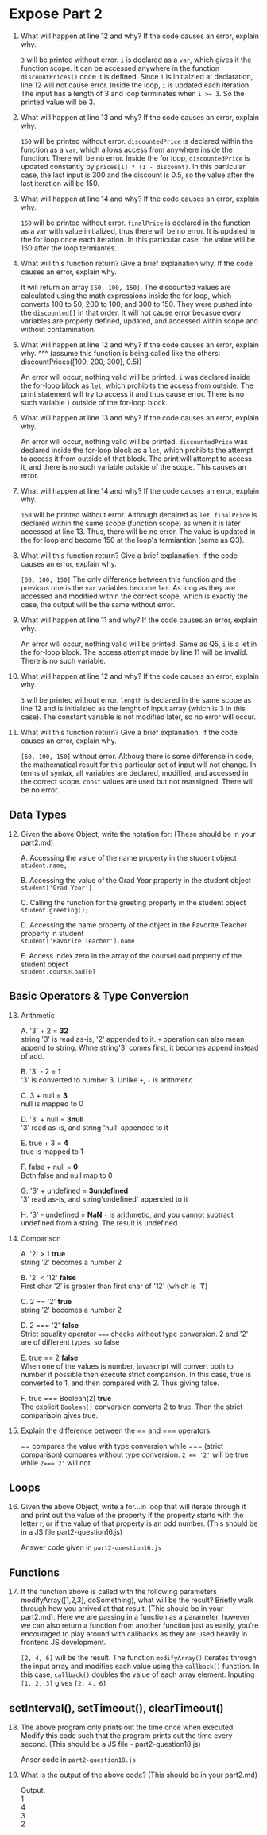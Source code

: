 # Expose Part 2

1.  What will happen at line 12 and why? If the code causes an error, explain why. 

    ```3``` will be printed without error. ```i``` is declared as a ```var```, which gives it the function scope. It can be accessed anywhere in the function ```discountPrices()``` once it is defined. Since ```i``` is initialzied at declaration, line 12 will not cause error. Inside the loop, ```i``` is updated each iteration. The input has a length of 3 and loop terminates when ```i >= 3```. So the printed value will be 3.

2.  What will happen at line 13 and why? If the code causes an error, explain why.

    ```150``` will be printed without error. ```discountedPrice``` is declared within the function as a ```var```, which allows access from anywhere inside the function. There will be no error. Inside the for loop, ```discountedPrice``` is updated constantly by ```prices[i] * (1 - discount)```. In this particular case, the last input is 300 and the discount is 0.5, so the value after the last iteration will be 150.

3.  What will happen at line 14 and why? If the code causes an error, explain why.
   
    ```150``` will be printed without error. ```finalPrice``` is declared in the function as a ```var``` with value initialized, thus there will be no error. It is updated in the for loop once each iteration. In this particular case, the value will be 150 after the loop termiantes.

4.  What will this function return? Give a brief explanation why. If the code causes an error, explain why.

    It will return an array ```[50, 100, 150]```. The discounted values are calculated using the math expressions inside the for loop, which converts 100 to 50, 200 to 100, and 300 to 150. They were pushed into the ``discounted[]`` in that order. It will not cause error becasue every variables are properly defined, updated, and accessed within scope and without contamination.

5.  What will happen at line 12 and why?  If the code causes an error, explain why. ^^^ (assume this function is being called like the others: discountPrices([100, 200, 300], 0.5))
   
    An error will occur, nothing valid will be printed. ```i``` was declared inside the for-loop block as ```let```, which prohibits the access from outside. The print statement will try to access it and thus cause error. There is no such variable ```i``` outside of the for-loop block.

6.  What will happen at line 13 and why? If the code causes an error, explain why.

    An error will occur, nothing valid will be printed. ```discountedPrice``` was declared inside the for-loop block as a ```let```, which prohibits the attempt to access it from outside of that block. The print will attempt to access it, and there is no such variable outside of the scope. This causes an error.

7.  What will happen at line 14 and why? If the code causes an error, explain why.
   
    ```150``` will be printed without error. Although decalred as ```let```, ```finalPrice``` is declared within the same scope (function scope) as when it is later accessed at line 13. Thus, there will be no error. The value is updated in the for loop and become 150 at the loop's termiantion (same as Q3).

8.  What will this function return? Give a brief explanation. If the code causes an error, explain why.

    ```[50, 100, 150]``` The only difference between this function and the previous one is the ```var``` variables become ```let```. As long as they are accessed and modified within the correct scope, which is exactly the case, the output will be the same without error.

9.  What will happen at line 11 and why? If the code causes an error, explain why.
    
    An error will occur, nothing valid will be printed. Same as Q5, ```i``` is a let in the for-loop block. The access attempt made by line 11 will be invalid. There is no such variable.

10. What will happen at line 12 and why? If the code causes an error, explain why.
    
    ```3``` will be printed without error. ```length``` is declared in the same scope as line 12 and is initialzied as the lenght of input array (which is 3 in this case). The constant variable is not modified later, so no error will occur.

11. What will this function return? Give a brief explanation. If the code causes an error, explain why.
    
    ```[50, 100, 150]``` without error. Althoug there is some difference in code, the mathematical result for this particular set of input will not change. In terms of syntax, all variables are declared, modified, and accessed in the correct scope. ```const``` values are used but not reassigned. There will be no error.

## Data Types

12. Given the above Object, write the notation for:  (These should be in your part2.md)
    
    A.  Accessing the value of the name property in the student object  
        ```student.name;```
    
    B.  Accessing the value of the Grad Year property in the student object   
        ```student['Grad Year']```

    C.  Calling the function for the greeting property in the student object   
        ```student.greeting();```
    
    D.  Accessing the name property of the object in the Favorite Teacher property in student   
        ```student['Favorite Teacher'].name```
    
    E. Access index zero in the array of the courseLoad property of the student object   
        ```student.courseLoad[0]```

## Basic Operators & Type Conversion

13. Arithmetic
    
    A.  '3' + 2 = **32**   
    string '3' is read as-is, '2' appended to it. ```+``` operation can also mean append to string. Whne string'3' comes first, it becomes append instead of add.   
    
    B.  '3' - 2 = **1**   
    '3' is converted to number 3. Unlike ```+```, ```-``` is arithmetic

    C.  3 + null = **3**   
    null is mapped to 0   

    D.  '3' + null = **3null**   
    '3' read as-is, and string 'null' appended to it  

    E.  true + 3 = **4**   
    true is mapped to 1  

    F.  false + null = **0**   
    Both false and null map to 0   

    G.  '3' + undefined = **3undefined**   
    '3' read as-is, and string'undefined' appended to it

    H.  '3' - undefined = **NaN**
    ```-``` is arithmetic, and you cannot subtract undefined from a string. The result is undefined.

14. Comparison
    
    A.  '2' > 1 **true**   
    string '2' becomes a number 2

    B.  '2' < '12' **false**   
    First char '2' is greater than first char of '12' (which is '1')

    C.  2 == '2' **true**   
    string '2' becomes a number 2

    D.  2 === '2' **false**   
    Strict equality operator ```===``` checks without type conversion. 2 and '2' are of different types, so false

    E.  true == 2 **false**   
    When one of the values is number, javascript will convert both to number if possible then execute strict comparison. In this case, true is converted to 1, and then compared with 2. Thus giving false.

    F.  true === Boolean(2) **true**  
    The explicit ```Boolean()``` conversion converts 2 to true. Then the strict comparisoin gives true.

15. Explain the difference between the == and === operators.

    == compares the value with type conversion while === (strict comparison) compares without type conversion. ```2 == '2'``` will be true while ```2==='2'``` will not.

## Loops

16. Given the above Object, write a for...in loop that will iterate through it and print out the value of the property if the property starts with the letter r, or if the value of that property is an odd number.  (This should be in a JS file part2-question16.js)
    
    Answer code given in ```part2-question16.js```
    
## Functions

17. If the function above is called with the following parameters modifyArray([1,2,3], doSomething), what will be the result? Briefly walk through how you arrived at that result. (This should be in your part2.md). Here we are passing in a function as a parameter, however we can also return a function from another function just as easily, you're encouraged to play around with callbacks as they are used heavily in frontend JS development. 
    
    ```[2, 4, 6]``` will be the result. The function ```modifyArray()``` iterates through the input array and modifies each value using the ```callback()``` function. In this case, ```callback()``` doubles the value of each array element. Inputing ```[1, 2, 3]``` gives ```[2, 4, 6]```

## setInterval(), setTimeout(), clearTimeout()

18. The above program only prints out the time once when executed. Modify this code such that the program prints out the time every second.  (This should be a JS file - part2-question18.js)
    
    Anser code in ```part2-question18.js```

19. What is the output of the above code? (This should be in your part2.md)

    Output:   
    1  
    4  
    3  
    2  




      